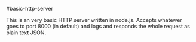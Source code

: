#basic-http-server

This is an very basic HTTP server written in node.js. Accepts whatewer goes to port 8000 (in default) and logs and responds the whole request as plain text JSON.
